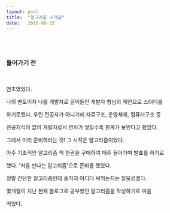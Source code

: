 ```yaml
---
layout: post
title:  "알고리즘 소개글"
date:   2018-08-25
---
```

 

<br>
<br>
<h3 style='width: 100%;'>들어가기 전</h3>
<br>

연초였었다.

나의 멘토이자 나를 개발자로 끌어들인 개발자 형님의 제안으로 스터디를

하기로했다. 우린 전공자가 아니기에 자료구조, 운영체제, 컴퓨터구조 등 

전공지식이 없어 개발자로서 연차가 쌓일수록 한계가 보인다고 했었다. 

그래서 미리 준비하라는 것! 그 시작은 알고리즘이었다.

아주 기초적인 알고리즘 책 한권을 구매하여 매주 돌아가며 발표를 하기로

했다. '처음 만나는 알고리즘'으로 준비를 했었다. 

정말 간단한 알고리즘인데 솔직히 어디다 써먹는지는 잘모르겠다.

몇개월이 지난 현재 블로그로 공부했던 알고리즘을 작성하기로 마음 

먹었다.

<br>

<br>